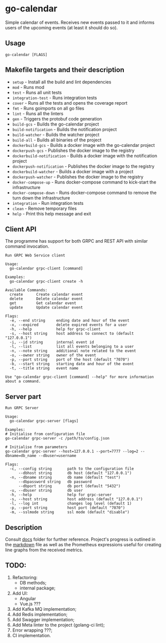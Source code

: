 # go-calendar

Simple calendar of events. Receives new events passed to it and informs users of the upcoming
events (at least it should do so).

## Usage

```go-calendar [FLAGS]```

## Makefile targets and their description
- ```setup``` - Install all the build and lint dependencies
- ```mod``` - Runs mod
- ```test``` - Runs all unit tests
- ```integration-test``` - Runs integration tests
- ```cover``` - Runs all the tests and opens the coverage report
- ```fmt``` - Runs goimports on all go files
- ```lint``` - Runs all the linters
- ```gen``` - Triggers the protobuf code generation
- ```build-gcs``` - Builds the go-calendar project
- ```build-notification``` - Builds the notification project
- ```build-watcher``` - Builds the watcher project
- ```build-all``` - Builds all binaries of the project
- ```dockerbuild-gcs``` - Builds a docker image with the go-calendar project
- ```dockerpush-gcs``` - Publishes the docker image to the registry
- ```dockerbuild-notification``` - Builds a docker image with the notification project
- ```dockerpush-notification``` - Publishes the docker image to the registry
- ```dockerbuild-watcher``` - Builds a docker image with a project
- ```dockerpush-watcher``` - Publishes the docker image to the registry
- ```docker-compose-up``` - Runs docker-compose command to kick-start the infrastructure
- ```docker-compose-down``` - Runs docker-compose command to remove the turn down the infrastructure
- ```integration``` - Run integration tests
- ```clean``` - Remove temporary files
- ```help``` - Print this help message and exit

## Client API
The programme has support for both GRPC and REST API with similar command invocation.
```cgo
Run GRPC Web Service client

Usage:
  go-calendar grpc-client [command]

Examples:
  go-calendar grpc-client create -h

Available Commands:
  create      Create calendar event
  delete      Delete calendar event
  get         Get calendar event
  update      Update calendar event

Flags:
  -e, --end string     ending date and hour of the event
  -x, --expired        delete expired events for a user
  -h, --help           help for grpc-client
  -s, --host string    host address to connect to (default "127.0.0.1")
  -i, --id string      internal event id
  -l, --list           list all events belonging to a user
  -n, --note string    additional note related to the event
  -o, --owner string   owner of the event
  -p, --port string    port of the host (default "7070")
  -b, --start string   starting date and hour of the event
  -t, --title string   event name

Use "go-calendar grpc-client [command] --help" for more information about a command.
```

## Server part

```cgo
Run GRPC Server

Usage:
  go-calendar grpc-server [flags]

Examples:
# Initialise from configuration file
go-calendar grpc-server -c /path/to/config.json

# Initialise from parameters
go-calendar grpc-server --host=127.0.0.1 --port=7777 --log=2 --dbname=db_name --dbuser=username

Flags:
  -c, --config string       path to the configuration file
      --dbhost string       db host (default "127.0.0.1")
  -n, --dbname string       db name (default "test")
      --dbpassword string   db password
      --dbport string       db port (default "5432")
  -u, --dbuser string       db user
  -h, --help                help for grpc-server
  -s, --host string         host address (default "127.0.0.1")
  -l, --log int             changes log level (default 1)
  -p, --port string         host port (default "7070")
  -m, --sslmode string      ssl mode (default "disable")
```

## Description

Consult [docs](./docs) folder for further reference.
Project's progress is outlined in the [markdown](./docs/go-calendar/README.md) file as well as the Prometheus
expressions useful for creating line graphs from the received metrics.

## TODO:
1. Refactoring:
    - DB methods;
    - internal package;
2. Add UI:
    - Angular
    - Vue.js ???
3. Add Kafka MQ implementation;
4. Add Redis implementation;
5. Add Swagger implementation;
6. Add Meta linter to the project (golang-ci lint);
7. Error wrapping ???;
8. CI implementation.
